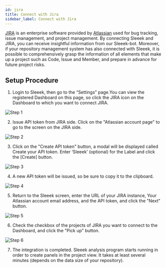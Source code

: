 ```yaml
---
id: jira
title: Connect with Jira
sidebar_label: Connect with Jira
---
```


[JIRA](https://www.atlassian.com/software/jira) is an enterprise software provided by [Atlassian](https://www.atlassian.com/) used for bug tracking, issue management, and project management. By connecting Sleeek and JIRA, you can receive insightful information from our Sleeek-bot. Moreover, if your repository management system has also connected with Sleeek, it is possible to comprehensively grasp the information of all elements that make up a project such as Code, Issue and Member, and prepare in advance for future project risks. 


## Setup Procedure

1. Login to Sleeek, then go to the “Settings” page.You can view the registered Dashboard on this page, so click the JIRA icon on the Dashboard to which you want to connect JIRA.

![Step 1](../../img/docs/integration/jira/step1.png)


2. Issue API token from JIRA side. Click on the "Atlassian account page" to go to the screen on the JIRA side.

![Step 2](../../img/docs/integration/jira/step2.png)


3. Click on the "Create API token" button, a modal will be displayed called Create your API token. Enter ‘Sleeek’ (optional) for the Label and click the [Create] button. 

![Step 3](../../img/docs/integration/jira/step3.png)


4. A new API token will be issued, so be sure to copy it to the clipboard.

![Step 4](../../img/docs/integration/jira/step4.png)


5. Return to the Sleeek screen, enter the URL of your JIRA instance, Your Atlassian account email address, and the API token, and click the "Next" button.

![Step 5](../../img/docs/integration/jira/step2.png)


6. Check the checkbox of the projects of JIRA you want to connect to the Dashboard, and click the "Pick up" button.

![Step 6](../../img/docs/integration/jira/step6.png)


7. The integration is completed. Sleeek analysis program starts running in order to create panels in the project view. It takes at least several minutes (depends on the data size of your repository).
